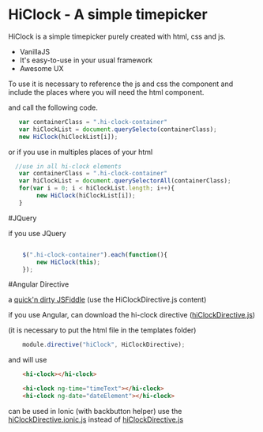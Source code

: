 # HiClock - A simple timepicker

HiClock is a simple timepicker purely created with html, css and js.

  - VanillaJS
  - It's easy-to-use in your usual framework
  - Awesome UX

To use it is necessary to reference the js and css the component and include the places where you will need the html component.

and call the following code.

```js
   var containerClass = ".hi-clock-container"
   var hiClockList = document.querySelecto(containerClass);
   new HiClock(hiClockList[i]);

```
or if you use in multiples places of your html
```js
  //use in all hi-clock elements
   var containerClass = ".hi-clock-container"
   var hiClockList = document.querySelectorAll(containerClass);
   for(var i = 0; i < hiClockList.length; i++){
        new HiClock(hiClockList[i]);
   }
```
#JQuery

if you use JQuery
```js

    $(".hi-clock-container").each(function(){
        new HiClock(this);
    });
```

#Angular Directive

a [quick'n dirty JSFiddle] (use the HiClockDirective.js content)

if you use Angular, can download the hi-clock directive  ([hiClockDirective.js])

(it is necessary to put the html file in the templates folder)

```js
    module.directive("hiClock", HiClockDirective);
```

and will use 

```html
    <hi-clock></hi-clock>
```

```html
    <hi-clock ng-time="timeText"></hi-clock>
    <hi-clock ng-date="dateElement"></hi-clock>
```

can be used in Ionic (with backbutton helper)
use the [hiClockDirective.ionic.js] instead of [hiClockDirective.js]





[hiClockDirective.ionic.js]:https://github.com/castrolol/HiClock/blob/master/angular/hiClockDirective.ionic.js
[hiClockDirective.js]:https://github.com/castrolol/HiClock/blob/master/angular/hiClockDirective.js
[quick'n dirty JSFiddle]:http://jsfiddle.net/Castrolol/j2ekmhsr/
